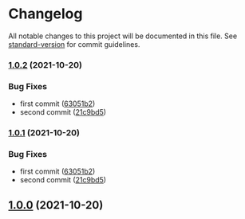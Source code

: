 # Changelog

All notable changes to this project will be documented in this file. See [standard-version](https://github.com/conventional-changelog/standard-version) for commit guidelines.

### [1.0.2](https://github.com/impleotv/githubtest/compare/v1.0.0...v1.0.2) (2021-10-20)


### Bug Fixes

* first commit ([63051b2](https://github.com/impleotv/githubtest/commit/63051b26ba70433670249b17342a50c627016cf7))
* second commit ([21c9bd5](https://github.com/impleotv/githubtest/commit/21c9bd5914ee3fd2691da989fbf822cd65285350))

### [1.0.1](https://github.com/impleotv/githubtest/compare/v1.0.0...v1.0.1) (2021-10-20)


### Bug Fixes

* first commit ([63051b2](https://github.com/impleotv/githubtest/commit/63051b26ba70433670249b17342a50c627016cf7))
* second commit ([21c9bd5](https://github.com/impleotv/githubtest/commit/21c9bd5914ee3fd2691da989fbf822cd65285350))

## [1.0.0](https://github.com/impleotv/githubtest/compare/v1.0.1...v1.0.0) (2021-10-20)
